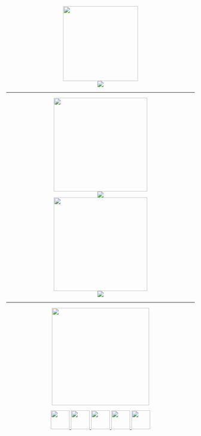<div id="header"align="center">
	<img src="https://i.ibb.co/3FdHqT4/my-Trophies.png"width="200"/>
</div>
<div id="header"align="center">
	<img src="https://github-profile-trophy.vercel.app/?username=Soooooovenok&theme=onestar&no-bg=true&no-frame=true">
</div>

---

<div id="header"align="center">
	<img src="https://i.ibb.co/1Rtpbjv/myStats.png"width="250"/>
</div>
<div id="header"align="center">
	<img src="http://github-readme-streak-stats.herokuapp.com?user=Soooooovenok&theme=github-dark-blue&hide_border=true&locale=ru&date_format=j%20M%5B%20Y%5D">
</div>

<div id="header"align="center">
	<img src="https://i.ibb.co/R7HdBtf/mystats2.png"width="250"/>
</div>
<div align="center">
	<img src="https://github-readme-stats.vercel.app/api?username=Soooooovenok&show_icons=true&theme=github_dark&locale=ru&hide_border=true&no-bg=true">
</div>

---

<div align="center">
	<img align="center" src="https://i.ibb.co/SBkfRzW/contact-Me.png"width="260"/><p>
		<a href="https://discordapp.com/users/425332814393638912/">
			<img src="https://i.ibb.co/T1JSyjF/Discord.png"width="50"/>
			<a href="https://steamcommunity.com/id/Sovthought/">
				<img src="https://i.ibb.co/R2bsF1x/steam.png"width="50"/>
				<a href="https://t.me/Sovenokfromourworld">
					<img src="https://i.ibb.co/Rh6J94D/Telegram.png"width="50"/>
					<a href="https://ru.pinterest.com/Sov_though/">
						<img src="https://i.ibb.co/nkJ3Ybp/Pinterest.png"width="50"/>
						<a href="https://soundcloud.com/sovenok-834480361">
							<img src="https://i.ibb.co/25jbK5z/Soundcloud.png"width="50"/>
						</div>
